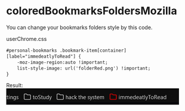 # coloredBookmarksFoldersMozilla

You can change your bookmarks folders style by this code.

userChrome.css

```
#personal-bookmarks .bookmark-item[container][label="immedeatlyToRead"] {
	-moz-image-region:auto !important;
	list-style-image: url('folderRed.png') !important;
}
```

Result: ![result](https://github.com/gekasam/coloredBookmarksFoldersMozilla/blob/main/coloredFolderIconsMozilla/result.png)
